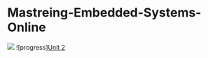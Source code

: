 # Mastreing-Embedded-Systems-Online
![](https://staticlearn.shine.com/l/m/images/blog/Embedded_System_Intro_Types_Applications_Architecture_and_Examples.jpg)
![progress][Unit 2]()
